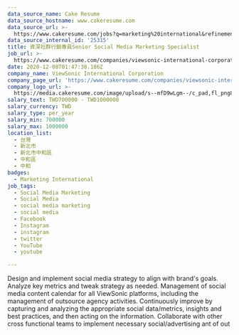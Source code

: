 ```yaml
---
data_source_name: Cake Resume
data_source_hostname: www.cakeresume.com
data_source_url: >-
  https://www.cakeresume.com/jobs?q=marketing%20international&refinementList%5Blang_name%5D%5B0%5D=English&refinementList%5Bsalary_type%5D=per_year&range%5Bsalary_range%5D%5Bmin%5D=1000000
data_source_internal_id: '25315'
title: 資深社群行銷專員Senior Social Media Marketing Specialist
job_url: >-
  https://www.cakeresume.com/companies/viewsonic-international-corporation/jobs/senior-social-media-marketing-specialist
date: 2020-12-08T01:47:38.186Z
company_name: ViewSonic International Corporation
company_page_url: 'https://www.cakeresume.com/companies/viewsonic-international-corporation'
company_logo_url: >-
  https://media.cakeresume.com/image/upload/s--mfD9wLgm--/c_pad,fl_png8,h_200,w_200/v1588058492/auzfyk61ypziemamoszg.png
salary_text: TWD700000 - TWD1000000
salary_currency: TWD
salary_type: per_year
salary_min: 700000
salary_max: 1000000
location_list:
  - 台灣
  - 新北市
  - 新北市中和區
  - 中和區
  - 中和
badges:
  - Marketing International
job_tags:
  - Social Media Marketing
  - Social Media
  - social media marketing
  - social media
  - Facebook
  - Instagram
  - instagram
  - twitter
  - YouTube
  - youtube

---
```


Design and implement social media strategy to align with brand's goals. Analyze key metrics and tweak strategy as needed. Management of social media content calendar for all ViewSonic platforms, including the management of outsource agency activities. Continuously improve by capturing and analyzing the appropriate social data/metrics, insights and best practices, and then acting on the information. Collaborate with other cross functional teams to implement necessary social/advertising ant of out